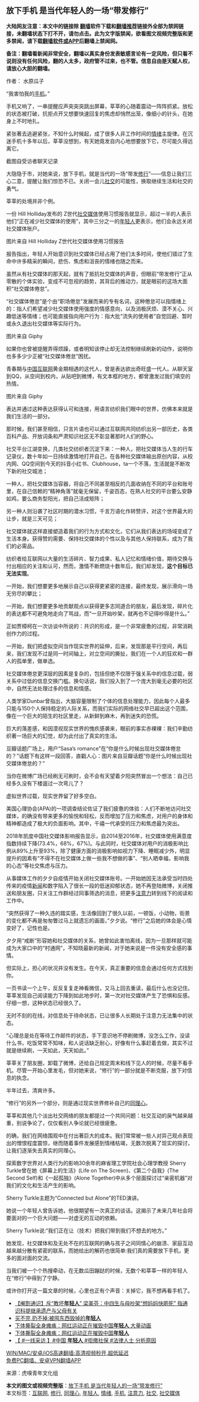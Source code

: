  <h2>放下手机 是当代年轻人的一场“带发修行”</h2> <p class="notice"><b>大陆网友注意：本文中的链接除 <a href="https://github.com/bannedbook/fanqiang" >翻墙</a>软件下载和<a href="https://github.com/killgcd/justmysocks/blob/master/README.md">翻墙推荐</a>链接外全部为禁网链接，未翻墙状态下打不开，请勿点击。此为文字版禁闻，欲看图文视频完整版和更多禁闻，请下载<a href="https://github.com/bannedbook/fanqiang">翻墙软件或APP</a>后翻墙上禁闻网。</p><p>备注：翻墙看新闻非常安全，翻墙以真实身份发表敏感言论有一定风险，但只看不说则没有任何风险，翻的人太多，政府管不过来，也不管。信息自由是天赋人权，请放心大胆的翻墙。</b></p>  <div class="entry"> <p>作者： 水原瓜子</p> <p>“我害怕我的<a href="https://www.bannedbook.org/bnews/tag/%e6%89%8b%e6%9c%ba/" class="st_tag internal_tag" rel="tag" title="标签 手机 下的日志">手机</a>。”</p> <p>手机又响了，一串提醒应声突突突跳出屏幕，莘莘的心随着震动一阵阵抓紧。放松的状态被打破，抗拒点开又想要快速回复的焦虑却悄然出笼，像细小的针头，在她身上不时地扎。</p> <p>紧张著去逃避紧张，不知什么时候起，成了很多人非工作时间的<a href="https://www.bannedbook.org/bnews/tag/%E6%83%85%E7%BB%AA/" class="st_tag internal_tag" rel="tag" title="标签 情绪 下的日志">情绪</a>主旋律。在沉迷手机十多年以后，莘莘没想到，有天她竟发自内心地想要放下它，尽可能久得远离它。</p> <p>截图自受访者聊天记录</p> <p>大隐隐于市，对她来说，放下手机，就是当代的一场“带发<a href="https://www.bannedbook.org/bnews/tag/%e4%bf%ae%e8%a1%8c/" class="st_tag internal_tag" rel="tag" title="标签 修行 下的日志">修行</a>”——信息让我们三心二意，提醒让我们惊恐不已。关闭一会儿<a href="https://www.bannedbook.org/bnews/tag/%E7%A4%BE%E4%BA%A4/" class="st_tag internal_tag" rel="tag" title="标签 社交 下的日志">社交</a>的可能性，换取继续生活和社交的勇气。</p> <p>莘莘的处境并非个例。</p> <p>一份 Hill Holliday发布的 Z世代<a href="https://www.bannedbook.org/bnews/tag/%e7%a4%be%e4%ba%a4%e5%aa%92%e4%bd%93/" class="st_tag internal_tag" rel="tag" title="标签 社交媒体 下的日志">社交媒体</a>使用习惯报告就显示，超过一半的人表示他们“正在减少社交媒体的使用”，其中三分之一的<a href="https://www.bannedbook.org/bnews/tag/%e5%b9%b4%e8%bd%bb%e4%ba%ba/" class="st_tag internal_tag" rel="tag" title="标签 年轻人 下的日志">年轻人</a>更表示，他们会永远关闭社交媒体账户。</p> <p>图片来自 Hill Holliday Z世代社交媒体使用习惯报告</p> <p>报告指出，年轻人开始意识到社交媒体已经占用了他们太多时间，使他们错过了生命中许多精采的瞬间，悲伤、焦虑和沮丧的情绪也随之而来。</p> <p>虽然从有社交媒体的那天起，就有了抵抗社交媒体的声音，但眼前“带发修行”正从零散的个体实验，变成不可忽视的趋势，其背后的推动力，就是眼前的这场大面积“社交媒体倦怠”。</p> <p>“社交媒体倦怠”是个由“职场倦怠”发展而来的专有名词，这种倦怠可以指情绪上的：指人们希望减少社交媒体使用强度的情感意向，以及消极厌烦、漠不关心、兴趣低迷等情绪；也可能直接指向用户行为：指大批“流失的使用者”自觉回避、暂时或永久退出社交媒体等实际行为。</p> <p>图片来自 Giphy</p> <p>如果你也曾被提醒弄得烦躁，或者明知该停止却无法控制继续刷新的动作，说明你也多多少少正被“社交媒体倦怠”困扰。</p>  <p>青春期与<span class='wp_keywordlink_affiliate'><a href="https://www.bannedbook.org/" title="中国" target="_blank">中国</a></span><a href="https://www.bannedbook.org/bnews/tag/%e4%ba%92%e8%81%94%e7%bd%91/" class="st_tag internal_tag" rel="tag" title="标签 互联网 下的日志">互联网</a>黄金期相遇的这代人，曾是表达欲出奇旺盛一代人。从聊天室到QQ，从空间到校内，从贴吧到微博，有文本框的地方，都曾激发过我们填空的热情。</p> <p>图片来自 Giphy</p> <p>表达并通过这种表达获得认可和连接，用语言纺织我们眼中的世界，仿佛本来就是我们生活的一部分。</p> <p>那时候，我们甚至相信，只言片语也可以通过互联网共同纺织出另一部历史，各类百科产品、开放词条和严肃知识社区无不彰显著那时人们的野心。</p> <p>社交平台江湖变换，几类社交纺织者沉淀下来：一种人，把社交媒体当人生的行车记录仪，数十年如一日持续激情地打开自己，在各种社交媒体输出原创内容，从校内网、QQ空间到今天的抖音小红书、Clubhouse，ta一个不落，生活就是不断攻下新的社交城池；</p> <p>一种人，把社交媒体当容器，将自己不同甚至相反的几面收纳在不同的平台和账号里，在自己信赖的“精神角落”就毫无保留，千姿百态，在熟人社交的平台要么安静如鸡，要么商务型阳光，把自己活成矩阵；</p> <p>另一种人则沿袭了社区时期的潜水习惯，千言万语化作转赞评，对这个世界最大的让步，就是三天可见；</p> <p>社交媒体就这样直接塑造着我们的行为方式和文化，它们从我们表达的场域变成了生活本身。获得赞的需要、保持社交媒体的个性以及与其他人保持联系，成为了我们的必需品。</p> <p>纺织者给互联网以大量的生活碎片、智力成果、私人记忆和情绪价值，期待交换与付出相应的关注和认可，然而，激情不断燃烧十数年后，我们却发现，<strong>这个目标已无法实现</strong>。</p> <p>一开始，我们想要更多地展示自己以获得更紧密的连接，最终发现，展示滑向一场无穷尽的攀比；</p> <p>一开始，我们想要更多地贡献观点以获得更多志同道合的朋友，最后发现，碎片化的表达都不可避免地走向了骂战，而“一旦开始吵架，就再也不记得吵得是什么。”</p> <p>正如贾樟柯在一次访谈中所说的：共识的形成，是一个非常疲惫的过程，非常消耗创作力的过程。</p> <p>一开始，我们把虚拟空间当作现实世界的延伸，后来，发现那是平行空间，再后来，我们发现不过是同一时间轴上，对立空间的撕扯，我们在一个人的狂欢和一群人的孤单里，做单选。</p> <p>社交媒体倦怠更深层的因素是复杂的，包括但绝不仅限于强关系中的信息过载，弱关系中过低的信息交换门槛。换句话说，我们投入到了一个庞大到毫无必要的社区中，自然无法处理过多的信息和情感。</p>  <p>人类学家Dunbar曾指出，大脑容量限制了个体的信息处理能力，因此每个人最多只能与150个人保持稳定的人际关系，而我们实际的网络社交早已超出这个范围，像在一个巨大的陌生的社区里走，从新鲜到麻木，再到迷失的恐慌。</p> <p>巨大的落差感，和因漠视现实世界的愧疚感袭来，眼前的事实赤裸裸：我们辛勤纺织著一场巨大的幻觉，却为此付出了真实的生活。</p> <p>豆瓣话题广场上，用户“Sasa’s romance”在“你是什么时候出现社交媒体倦怠的？”话题下有这样一段回答，直戳人心：图片来自豆瓣话题“你是什么时候出现社交媒体倦怠的？”</p> <p>当你在微博广场已经刷无可刷时，会不会有天望着夕阳突然冒出一个想法：自己已经多久没有下楼遛过一次弯儿了？</p> <p>虚拟世界过载，现实世界留了好多空白。</p> <p>美国心理协会(APA)的一项调查结论佐证了我们疲惫的体验：人们不断地访问社交媒体，的确没有带来更多的愉悦和轻松，反而增加了压力和焦虑，对用户的身体和精神都造成了极大的负面影响。其中，千禧一代承受的压力和焦虑最为突出。</p> <p>2018年凯度中国社交媒体影响报告显示，自2014至2016年，社交媒体使用满意度指数持续下降(73.4%，68%，67%)。与此同时，社交媒体对用户的消极影响比例从89%上升至93%，除了健康方面的消极影响如视力下降、睡眠减少外，明显提升的因素有“不得不在社交媒体上做一些我不想做的事”、“别人晒幸福，影响我的心态”等社交焦虑与压力。</p> <p>从事媒体工作的夕夕自疫情开始关闭社交媒体账号。一开始她因无法承受当时四处传来的疫情<span class='wp_keywordlink_affiliate'><a href="https://www.bannedbook.org/" title="新闻">新闻</a></span>和数字陷入了很长一段的低迷抑郁状态，她不再登陆微博，关闭推送和朋友圈，只关注工作群经过同事筛选的消息，把更多<a href="https://www.bannedbook.org/bnews/tag/%E6%B3%A8%E6%84%8F%E5%8A%9B/" class="st_tag internal_tag" rel="tag" title="标签 注意力 下的日志">注意力</a>转到线下的阅读和工作中。</p> <p>“突然获得了一种久违的踏实感，生活像回到了很久以前，一顿饭，小动物，街景的变化都不再是匆匆瞥过马上就遗忘的画面，”夕夕说。“修行”之后她的体会是心情变好了，记性也是。</p> <p>夕夕用“戒断”形容她和社交媒体的关系，她曾如此害怕离线，因为一旦那样就可能成为大家口中的“村通网”，不知晓最新的新闻，对于她来说是一件没有安全感的事情。</p> <p>但实际上，担心的状况并没有发生。在今天，真正重要的信息会通过任何方式找到你。</p> <p>一页书读一个上午，反反复复走神看微信，又马上回去重读，最后什么也没记住。莘莘发现自己阅读能力下降到如此地步时，第一次对社交媒体产生了恐惧和反感。仔细一想，这种状态已经很久了。</p> <p>无时不刻的在线，对信息处于待命状态，已让很多人长期处于注意力无法集中的状态。</p> <p>“心理总是处在等待工作邮件的状态，手下意识地不停刷微博，没怎么工作，没读什么书，吃饭常常不知味，和人说话缺乏耐心，好像有什么事赶着去做，其实不过就是继续刷，一天如此，天天如此。”</p>  <p>莘莘关了朋友圈，卸载了微博，还给自己规定周末和线下见人的时候，尽量不看手机。尽管一开始心里发毛，但对她来说，“修行”的一部分就是不断克服，放下对信息的执念。</p> <p>半年过去，清爽许多。</p> <p>“修行”的另外一个部分，则是通过现实世界修补自己的<a href="https://www.bannedbook.org/bnews/tag/%E5%90%8C%E7%90%86%E5%BF%83/" class="st_tag internal_tag" rel="tag" title="标签 同理心 下的日志">同理心</a>。</p> <p>莘莘和其他几个淡出社交网络的朋友都提过一个共同问题：社交互动的戾气越来越重，别说争论了，仅仅看别人争论就已经很疲惫。</p> <p>的确，我们在网络围观中在付出著巨大的成本。我们常常被一些人对异己观点表现出的憎恨程度震惊，继而随着事件发展感到情绪枯竭，无数次脱离了现实的探讨，让我们逐渐失去真实的同理心。</p> <p>探索数字世界对人类行为的影响30余年的麻省理工学院社会心理学教授 Sherry Turkle曾在她《屏幕上的生活》(Life on The Screen)、《第二个自我》(The Second Self)和《一起孤独》(Alone Together)中从多个层面探讨过“亲密机器”对我们的文化和生活产生的影响。</p> <p>Sherry Turkle主题为“Connected but Alone”的TED演讲。</p> <p>她说一个年轻人曾告诉她，他很期望有一次真正的谈话。这揭示了未来几年社会将要面对的一个巨大问题——对虚无的互动的依赖。</p> <p>Sherry Turkle说:“我们正在让（技术）把我们带到我们不想去的地方。”</p> <p>她发现，社交媒体和及无处不在的互联网的确与孩子之间同情心的崩溃、家庭互动越来越分散有紧密的联系，而她给出的解药也很简单:我们真的需要放下手机，更多的面对面的交流。</p> <p>当我们被一个个热搜牵动，在无数瓜田蹦跶的时候，无数个和莘莘一样的年轻人在“修行”中得到了宁静。</p> <p>或许你打开这一篇文章的时候，心里也正有个声音：关掉它，我不想再看手机了。</p> <ul class='op-related-articles' title='相关阅读'> <li><a href='https://www.bannedbook.org/bnews/comments/20210326/1512713.html' target='_blank'>【阉割通识】斥“教坏<b>年轻人</b>” 梁美芬：中四生与母吵架“想妈妈快啲死” 指通识科提继承遗产与父母有关</a></li> <li><a href='https://www.bannedbook.org/bnews/ssgc/20210324/1511913.html' target='_blank'>买不完,扔不掉:被囤东西毁掉的<b>年轻人</b></a></li> <li><a href='https://www.bannedbook.org/bnews/topimagenews/20210323/1510748.html' target='_blank'>下体撕裂全身瘫痪：网红运动正在摧毁中国<b>年轻人</b> 大量动画</a></li> <li><a href='https://www.bannedbook.org/bnews/lifebaike/20210322/1510205.html' target='_blank'>下体撕裂全身瘫痪：网红运动正在摧毁中国<b>年轻人</b></a></li> <li><a href='https://www.bannedbook.org/bnews/bannedvideo/20210319/1508580.html' target='_blank'>【 #一线采访 】#中国 <b>年轻人</b> #拒缴社保 #法律人士 分析原因</a></li> </ul> <p class="texttj"> <a href="https://github.com/bannedbook/fanqiang/wiki/V2ray%E6%9C%BA%E5%9C%BA" target="_blank">WIN/MAC/安卓/iOS高速翻墙:高清视频秒开,超低延迟</a><br/> <a href="https://github.com/bannedbook/fanqiang/wiki/%E7%A6%81%E9%97%BB%E7%BD%91%E5%AE%89%E5%8D%93%E7%BF%BB%E5%A2%99%E6%96%B0%E9%97%BBAPP" target="_blank">免费PC翻墙、安卓VPN翻墙APP</a></p><p> 来源：虎嗅青年文化组 </p> <a name='sharetosocial'></a>       <div><b>本文的图文或视频完整版</b>：<a href='https://www.bannedbook.org/bnews/comments/20210327/1513590.html'>放下手机 是当代年轻人的一场“带发修行”</a></div>  </div><!--END ENTRY--> <div class="postfooter"> <div>本文标签：<a href="https://www.bannedbook.org/bnews/tag/%e4%ba%92%e8%81%94%e7%bd%91/" rel="tag">互联网</a>, <a href="https://www.bannedbook.org/bnews/tag/%e4%bf%ae%e8%a1%8c/" rel="tag">修行</a>, <a href="https://www.bannedbook.org/bnews/tag/%E5%90%8C%E7%90%86%E5%BF%83/" rel="tag">同理心</a>, <a href="https://www.bannedbook.org/bnews/tag/%e5%b9%b4%e8%bd%bb%e4%ba%ba/" rel="tag">年轻人</a>, <a href="https://www.bannedbook.org/bnews/tag/%E6%83%85%E7%BB%AA/" rel="tag">情绪</a>, <a href="https://www.bannedbook.org/bnews/tag/%e6%89%8b%e6%9c%ba/" rel="tag">手机</a>, <a href="https://www.bannedbook.org/bnews/tag/%E6%B3%A8%E6%84%8F%E5%8A%9B/" rel="tag">注意力</a>, <a href="https://www.bannedbook.org/bnews/tag/%E7%A4%BE%E4%BA%A4/" rel="tag">社交</a>, <a href="https://www.bannedbook.org/bnews/tag/%e7%a4%be%e4%ba%a4%e5%aa%92%e4%bd%93/" rel="tag">社交媒体</a></div>  </div><!--END POSTFOOTER--> 